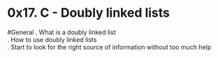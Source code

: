 # 0x17. C - Doubly linked lists
  
  #General
. What is a doubly linked list  
. How to use doubly linked lists  
. Start to look for the right source of information without too much help
